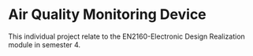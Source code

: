 # Air Quality Monitoring Device
This individual project relate to the EN2160-Electronic Design Realization module in semester 4.
